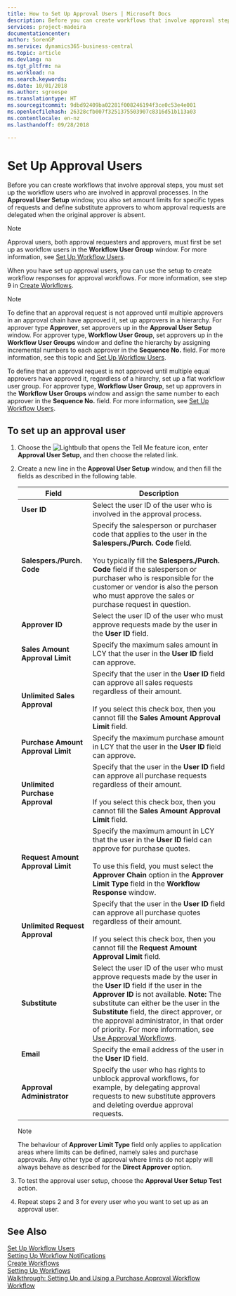 ```yaml
---
title: How to Set Up Approval Users | Microsoft Docs
description: Before you can create workflows that involve approval steps, you must set up the workflow users who are involved in approval processes. In the Approval User Setup window, you also set amount limits for specific types of requests and define substitute approvers to whom approval requests are delegated when the original approver is absent.
services: project-madeira
documentationcenter: 
author: SorenGP
ms.service: dynamics365-business-central
ms.topic: article
ms.devlang: na
ms.tgt_pltfrm: na
ms.workload: na
ms.search.keywords: 
ms.date: 10/01/2018
ms.author: sgroespe
ms.translationtype: HT
ms.sourcegitcommit: 9dbd92409ba02281f008246194f3ce0c53e4e001
ms.openlocfilehash: 26328cfb007f3251375503907c8316d51b113a03
ms.contentlocale: en-nz
ms.lasthandoff: 09/28/2018

---
```

# <a name="set-up-approval-users"></a>Set Up Approval Users
Before you can create workflows that involve approval steps, you must set up the workflow users who are involved in approval processes. In the **Approval User Setup** window, you also set amount limits for specific types of requests and define substitute approvers to whom approval requests are delegated when the original approver is absent.  

> [!NOTE]  
>  Approval users, both approval requesters and approvers, must first be set up as workflow users in the **Workflow User Group** window. For more information, see [Set Up Workflow Users](across-how-to-set-up-workflow-users.md).  

 When you have set up approval users, you can use the setup to create workflow responses for approval workflows. For more information, see step 9 in [Create Workflows](across-how-to-create-workflows.md).  

> [!NOTE]  
>  To define that an approval request is not approved until multiple approvers in an approval chain have approved it, set up approvers in a hierarchy. For approver type **Approver**, set approvers up in the **Approval User Setup** window. For approver type, **Workflow User Group**, set approvers up in the **Workflow User Groups** window and define the hierarchy by assigning incremental numbers to each approver in the **Sequence No.** field. For more information, see this topic and [Set Up Workflow Users](across-how-to-set-up-workflow-users.md).  
>   
>  To define that an approval request is not approved until multiple equal approvers have approved it, regardless of a hirarchy, set up a flat workflow user group. For approver type, **Workflow User Group**, set up approvers in the **Workflow User Groups** window and assign the same number to each approver in the **Sequence No.** field. For more information, see [Set Up Workflow Users](across-how-to-set-up-workflow-users.md).  

## <a name="to-set-up-an-approval-user"></a>To set up an approval user  
1. Choose the ![Lightbulb that opens the Tell Me feature](media/ui-search/search_small.png "Tell me what you want to do") icon, enter **Approval User Setup**, and then choose the related link.  
2. Create a new line in the **Approval User Setup** window, and then fill the fields as described in the following table.  

    |Field|Description|  
    |---------------------------------|---------------------------------------|  
    |**User ID**|Select the user ID of the user who is involved in the approval process.|  
    |**Salespers./Purch. Code**|Specify the salesperson or purchaser code that applies to the user in the **Salespers./Purch. Code** field.<br /><br /> You typically fill the **Salespers./Purch. Code** field if the salesperson or purchaser who is responsible for the customer or vendor is also the person who must approve the sales or purchase request in question.|  
    |**Approver ID**|Select the user ID of the user who must approve requests made by the user in the **User ID** field.|  
    |**Sales Amount Approval Limit**|Specify the maximum sales amount in LCY that the user in the **User ID** field can approve.|  
    |**Unlimited Sales Approval**|Specify that the user in the **User ID** field can approve all sales requests regardless of their amount.<br /><br /> If you select this check box, then you cannot fill the **Sales Amount Approval Limit** field.|  
    |**Purchase Amount Approval Limit**|Specify the maximum purchase amount in LCY that the user in the **User ID** field can approve.|  
    |**Unlimited Purchase Approval**|Specify that the user in the **User ID** field can approve all purchase requests regardless of their amount.<br /><br /> If you select this check box, then you cannot fill the **Sales Amount Approval Limit** field.|  
    |**Request Amount Approval Limit**|Specify the maximum amount in LCY that the user in the **User ID** field can approve for purchase quotes.<br /><br /> To use this field, you must select the **Approver Chain** option in the **Approver Limit Type** field in the **Workflow Response** window.|  
    |**Unlimited Request Approval**|Specify that the user in the **User ID** field can approve all purchase quotes regardless of their amount.<br /><br /> If you select this check box, then you cannot fill the **Request Amount Approval Limit** field.|  
    |**Substitute**|Select the user ID of the user who must approve requests made by the user in the **User ID** field if the user in the **Approver ID** is not available. **Note:**  The substitute can either be the user in the **Substitute** field, the direct approver, or the approval administrator, in that order of priority. For more information, see [Use Approval Workflows](across-how-use-approval-workflows.md).|  
    |**Email**|Specify the email address of the user in the **User ID** field.|  
    |**Approval Administrator**|Specify the user who has rights to unblock approval workflows, for example, by delegating approval requests to new substitute approvers and deleting overdue approval requests.|  

    > [!NOTE]  
    >  The behaviour of **Approver Limit Type** field only applies to application areas where limits can be defined, namely sales and purchase approvals. Any other type of approval where limits do not apply will always behave as described for the **Direct Approver** option.  

3. To test the approval user setup, choose the **Approval User Setup Test** action.  
4. Repeat steps 2 and 3 for every user who you want to set up as an approval user.  

## <a name="see-also"></a>See Also  
[Set Up Workflow Users](across-how-to-set-up-workflow-users.md)   
[Setting Up Workflow Notifications](across-setting-up-workflow-notifications.md)   
[Create Workflows](across-how-to-create-workflows.md)   
[Setting Up Workflows](across-set-up-workflows.md)   
[Walkthrough: Setting Up and Using a Purchase Approval Workflow](walkthrough-setting-up-and-using-a-purchase-approval-workflow.md)   
[Workflow](across-workflow.md)   

